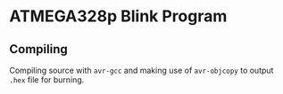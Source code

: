 # ATMEGA328p Blink Program

## Compiling

Compiling source with `avr-gcc` and making use of `avr-objcopy` to output `.hex` file for burning.
